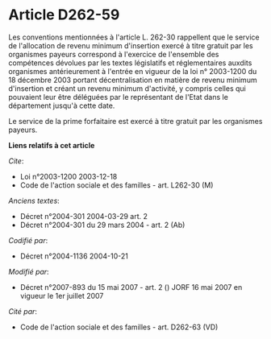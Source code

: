 # Article D262-59

Les conventions mentionnées à l'article L. 262-30 rappellent que le service de l'allocation de revenu minimum d'insertion
exercé à titre gratuit par les organismes payeurs correspond à l'exercice de l'ensemble des compétences dévolues par les
textes législatifs et réglementaires auxdits organismes antérieurement à l'entrée en vigueur de la loi n° 2003-1200 du 18
décembre 2003 portant décentralisation en matière de revenu minimum d'insertion et créant un revenu minimum d'activité, y
compris celles qui pouvaient leur être déléguées par le représentant de l'Etat dans le département jusqu'à cette date.

Le service de la prime forfaitaire est exercé à titre gratuit par les organismes payeurs.

**Liens relatifs à cet article**

_Cite_:

  - Loi n°2003-1200 2003-12-18
  - Code de l'action sociale et des familles - art. L262-30 (M)

_Anciens textes_:

  - Décret n°2004-301 2004-03-29 art. 2
  - Décret n°2004-301 du 29 mars 2004 - art. 2 (Ab)

_Codifié par_:

  - Décret n°2004-1136 2004-10-21

_Modifié par_:

  - Décret n°2007-893 du 15 mai 2007 - art. 2 () JORF 16 mai 2007 en vigueur le 1er juillet 2007

_Cité par_:

  - Code de l'action sociale et des familles - art. D262-63 (VD)
